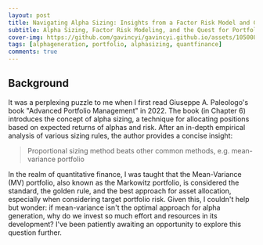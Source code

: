 ```yaml
---
layout: post
title: Navigating Alpha Sizing: Insights from a Factor Risk Model and Cryptocurrency Experiment
subtitle: Alpha Sizing, Factor Risk Modeling, and the Quest for Portfolio Perfection
cover-img: https://github.com/gavincyi/gavincyi.github.io/assets/10500805/e731c30b-e663-47ae-a156-74425a5e46c1
tags: [alphageneration, portfolio, alphasizing, quantfinance]
comments: true
---
```


## Background

It was a perplexing puzzle to me when I first read Giuseppe A. Paleologo's book "Advanced Portfolio Management" in 2022. The book (in Chapter 6) introduces the concept of alpha sizing, a technique for allocating positions based on expected returns of alphas and risk. After an in-depth empirical analysis of various sizing rules, the author provides a concise insight:

> Proportional sizing method beats other common methods, e.g. mean-variance portfolio

In the realm of quantitative finance, I was taught that the Mean-Variance (MV) portfolio, also known as the Markowitz portfolio, is considered the standard, the golden rule, and the best approach for asset allocation, especially when considering target portfolio risk. Given this, I couldn't help but wonder: if mean-variance isn't the optimal approach for alpha generation, why do we invest so much effort and resources in its development? I've been patiently awaiting an opportunity to explore this question further.

